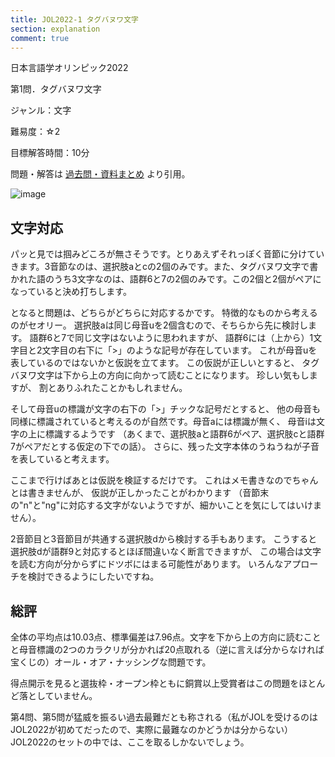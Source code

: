```yaml
---
title: JOL2022-1 タグバヌワ文字
section: explanation
comment: true
---
```


日本言語学オリンピック2022

第1問．タグバヌワ文字

ジャンル：文字

難易度：☆2

目標解答時間：10分

問題・解答は
[過去問・資料まとめ](https://iolingjapan.org/preparation/)
より引用。

![image](./problem.jpg)

## 文字対応

パッと見では掴みどころが無さそうです。とりあえずそれっぽく音節に分けていきます。3音節なのは、選択肢aとcの2個のみです。また、タグバヌワ文字で書かれた語のうち3文字なのは、語群6と7の2個のみです。この2個と2個がペアになっていると決め打ちします。

となると問題は、どちらがどちらに対応するかです。
特徴的なものから考えるのがセオリー。
選択肢aは同じ母音uを2個含むので、そちらから先に検討します。
語群6と7で同じ文字はないように思われますが、
語群6には（上から）1文字目と2文字目の右下に「>」のような記号が存在しています。
これが母音uを表しているのではないかと仮説を立てます。
この仮説が正しいとすると、
タグバヌワ文字は下から上の方向に向かって読むことになります。
珍しい気もしますが、
割とありふれたことかもしれません。

そして母音uの標識が文字の右下の「>」チックな記号だとすると、
他の母音も同様に標識されていると考えるのが自然です。母音aには標識が無く、
母音iは文字の上に標識するようです
（あくまで、選択肢aと語群6がペア、選択肢cと語群7がペアだとする仮定の下での話）。
さらに、残った文字本体のうねうねが子音を表していると考えます。

ここまで行けばあとは仮説を検証するだけです。
これはメモ書きなのでちゃんとは書きませんが、
仮説が正しかったことがわかります
（音節末の"n"と"ng"に対応する文字がないようですが、細かいことを気にしてはいけません）。

2音節目と3音節目が共通する選択肢dから検討する手もあります。
こうすると選択肢dが語群9と対応するとほぼ間違いなく断言できますが、
この場合は文字を読む方向が分からずにドツボにはまる可能性があります。
いろんなアプローチを検討できるようにしたいですね。

## 総評

全体の平均点は10.03点、標準偏差は7.96点。文字を下から上の方向に読むことと母音標識の2つのカラクリが分かれば20点取れる（逆に言えば分からなければ宝くじの）オール・オア・ナッシングな問題です。

得点開示を見ると選抜枠・オープン枠ともに銅賞以上受賞者はこの問題をほとんど落としていません。

第4問、第5問が猛威を振るい過去最難だとも称される（私がJOLを受けるのはJOL2022が初めてだったので、実際に最難なのかどうかは分からない）JOL2022のセットの中では、ここを取るしかないでしょう。
